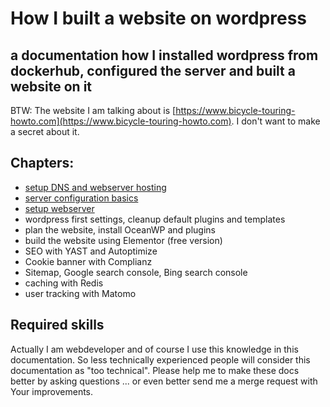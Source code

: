 # How I built a website on wordpress

## a documentation how I installed wordpress from dockerhub, configured the server and built a website on it

BTW: The website I am talking about is [https://www.bicycle-touring-howto.com](https://www.bicycle-touring-howto.com). I don't want to make a secret about it.

## Chapters:

- [setup DNS and webserver hosting](./dns_and_server_hosting.md)
- [server configuration basics](./server_configuration.md)
- [setup webserver](./webserver_configuration.md)
- wordpress first settings, cleanup default plugins and templates
- plan the website, install OceanWP and plugins
- build the website using Elementor (free version)
- SEO with YAST and Autoptimize
- Cookie banner with Complianz
- Sitemap, Google search console, Bing search console
- caching with Redis
- user tracking with Matomo

## Required skills

Actually I am webdeveloper and of course I use this knowledge in this documentation. So less technically experienced people will consider this documentation as "too technical". Please help me to make these docs better by asking questions ... or even better send me a merge request with Your improvements.
